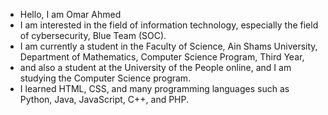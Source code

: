 - Hello, I am Omar Ahmed
- I am interested in the field of information technology, especially the field of cybersecurity, Blue Team (SOC).
- I am currently a student in the Faculty of Science, Ain Shams University, Department of Mathematics, Computer Science Program, Third Year,
- and also a student at the University of the People online, and I am studying the Computer Science program.
- I learned HTML, CSS, and many programming languages such as Python, Java, JavaScript, C++, and PHP.

